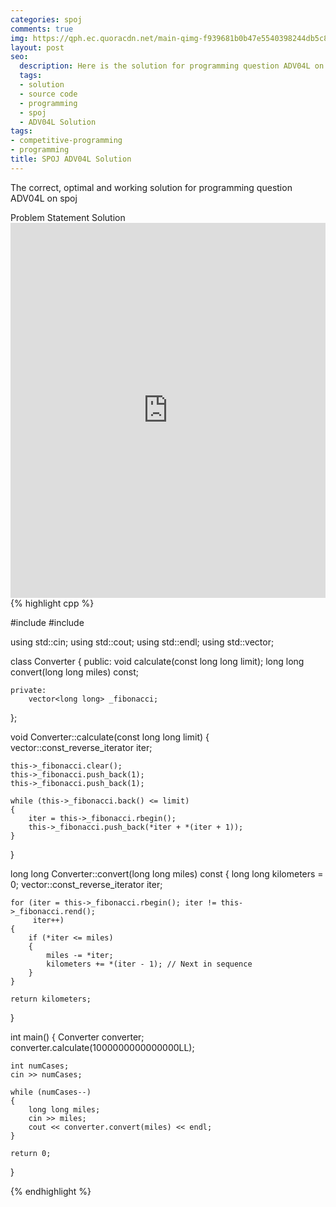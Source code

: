 ```yaml
---
categories: spoj
comments: true
img: https://qph.ec.quoracdn.net/main-qimg-f939681b0b47e5540398244db5c8966f?convert_to_webp=true
layout: post
seo:
  description: Here is the solution for programming question ADV04L on spoj
  tags:
  - solution
  - source code
  - programming
  - spoj
  - ADV04L Solution
tags:
- competitive-programming
- programming
title: SPOJ ADV04L Solution
---
```

The correct, optimal and working solution for programming question ADV04L on spoj

<div class="ui secondary pointing large menu">
  <a class="grey item" data-tab="problem-statement">
    Problem Statement
  </a>
  <a class="active item grey" data-tab="solution">
    Solution
  </a>
</div>
<div class="ui bottom attached tab" data-tab="problem-statement">
    <iframe src="http://www.spoj.com/problems/ADV04L/" width="100%" height="600px" style="overflow: scroll; border: none;"></iframe>
</div>
<div class="ui bottom attached active tab" data-tab="solution">
{% highlight cpp %}

#include <iostream>
#include <vector>

using std::cin;
using std::cout;
using std::endl;
using std::vector;

class Converter
{
	public:
		void calculate(const long long limit);
		long long convert(long long miles) const;

	private:
		vector<long long> _fibonacci;
};

void Converter::calculate(const long long limit)
{
	vector<long long>::const_reverse_iterator iter;

	this->_fibonacci.clear();
	this->_fibonacci.push_back(1);
	this->_fibonacci.push_back(1);

	while (this->_fibonacci.back() <= limit)
	{
		iter = this->_fibonacci.rbegin();
		this->_fibonacci.push_back(*iter + *(iter + 1));
	}

}

long long Converter::convert(long long miles) const
{
	long long kilometers = 0;
	vector<long long>::const_reverse_iterator iter;

	for (iter = this->_fibonacci.rbegin(); iter != this->_fibonacci.rend();
	     iter++)
	{
		if (*iter <= miles)
		{
			miles -= *iter;
			kilometers += *(iter - 1); // Next in sequence
		}
	}

	return kilometers;
}


int main()
{
	Converter converter;
	converter.calculate(1000000000000000LL);

	int numCases;
	cin >> numCases;

	while (numCases--)
	{
		long long miles;
		cin >> miles;
		cout << converter.convert(miles) << endl;
	}

	return 0;
}


{% endhighlight %}
</div>
